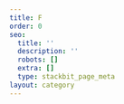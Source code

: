 ```yaml
---
title: F
order: 0
seo:
  title: ''
  description: ''
  robots: []
  extra: []
  type: stackbit_page_meta
layout: category
---
```

